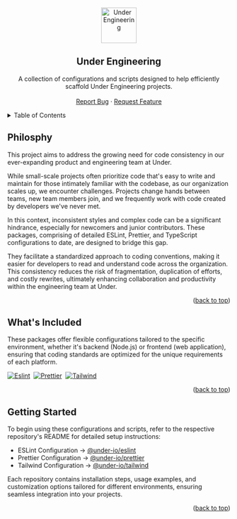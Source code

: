<a name="readme-top"></a>

<!-- PROJECT LOGO -->
<br />
<div align="center">
  <a href="https://under.io">
    <img src="https://assets-global.website-files.com/651c689e4d564732c9cbe9ec/6539093da716523a452427b4_under-footer-icon-bg.svg" alt="Under Engineering" width="80" height="80">
  </a>

  <h2 align="center">Under Engineering</h2>

  <p align="center">
    A collection of configurations and scripts designed to help efficiently scaffold Under Engineering projects.
    <br />
    <br />
    <a href="#">Report Bug</a>
    ·
    <a href="#">Request Feature</a>
  </p>
</div>

<!-- TABLE OF CONTENTS -->
<details>
  <summary>Table of Contents</summary>
  <ol>
    <li><a href="#philosphy">Philosphy</a></li>
    <li><a href="#whats-included">What's Included</a></li>
    <li><a href="#getting-started">Getting Started</a></li>
  </ol>
</details>

<!-- PHILOSPHY -->

## Philosphy

This project aims to address the growing need for code consistency in our ever-expanding product and engineering team at Under.

While small-scale projects often prioritize code that's easy to write and maintain for those intimately familiar with the codebase, as our organization scales up, we encounter challenges. Projects change hands between teams, new team members join, and we frequently work with code created by developers we've never met.

In this context, inconsistent styles and complex code can be a significant hindrance, especially for newcomers and junior contributors. These packages, comprising of detailed ESLint, Prettier, and TypeScript configurations to date, are designed to bridge this gap.

They facilitate a standardized approach to coding conventions, making it easier for developers to read and understand code across the organization. This consistency reduces the risk of fragmentation, duplication of efforts, and costly rewrites, ultimately enhancing collaboration and productivity within the engineering team at Under.

<p align="right">(<a href="#readme-top">back to top</a>)</p>

<!-- WHAT'S INCLUDED -->

## What's Included

These packages offer flexible configurations tailored to the specific environment, whether it's backend (Node.js) or frontend (web application), ensuring that coding standards are optimized for the unique requirements of each platform.

[![Eslint][Eslint.js]][Eslint-url]&nbsp;&nbsp;[![Prettier][Prettier.js]][Prettier-url]&nbsp;&nbsp;[![Tailwind][Tailwind]][Tailwind-url]

<p align="right">(<a href="#readme-top">back to top</a>)</p>

<!-- GETTING STARTED -->

## Getting Started

To begin using these configurations and scripts, refer to the respective repository's README for detailed setup instructions:

- ESLint Configuration → [@under-io/eslint][Eslint-repo]
- Prettier Configuration → [@under-io/prettier][Prettier-repo]
- Tailwind Configuration → [@under-io/tailwind][Tailwind-repo]

Each repository contains installation steps, usage examples, and customization options tailored for different environments, ensuring seamless integration into your projects.

<p align="right">(<a href="#readme-top">back to top</a>)</p>

[Eslint.js]: https://img.shields.io/badge/eslint-FFEA00?style=for-the-badge&logo=eslint&logoColor=white
[Eslint-url]: https://eslint.org/
[Eslint-repo]: https://github.com/under-npm/eslint
[Prettier.js]: https://img.shields.io/badge/Prettier-563D7C?style=for-the-badge&logo=prettier&logoColor=61DAFB
[Prettier-url]: https://prettier.io/
[Prettier-repo]: https://github.com/under-npm/prettier
[Tailwind]: https://img.shields.io/badge/tailwindcss-38BDF8?style=for-the-badge&logo=tailwindcss&logoColor=white
[Tailwind-url]: https://tailwindcss.com
[Tailwind-repo]: https://github.com/under-npm/tailwind
